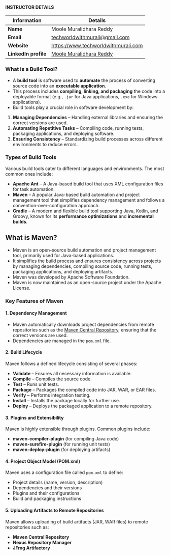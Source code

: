 #### INSTRUCTOR DETAILS

|  Information             | Details                                                                      |
|----------------------    |------------------------------------------------------------------------------|
| **Name**                 | Moole Muralidhara Reddy                                                      |
| **Email**                | techworldwithmurali@gmail.com                                                |
| **Website**              | https://www.techworldwithmurali.com               |
| **LinkedIn profile**     | [Moole Muralidhara Reddy](https://www.linkedin.com/in/moole-muralidhara-reddy) |


### What is a Build Tool?  

- A **build tool** is software used to **automate** the process of converting source code into an **executable application**.  
- This process includes **compiling, linking, and packaging** the code into a deployable format (e.g., `.jar` for Java applications, `.exe` for Windows applications).  
- Build tools play a crucial role in software development by:  
1. **Managing Dependencies** – Handling external libraries and ensuring the correct versions are used.  
2. **Automating Repetitive Tasks** – Compiling code, running tests, packaging applications, and deploying software.  
3. **Ensuring Consistency** – Standardizing build processes across different environments to reduce errors.  

### Types of Build Tools  

Various build tools cater to different languages and environments. The most common ones include:  

- **Apache Ant** – A Java-based build tool that uses XML configuration files for task automation.  
- **Maven** – A popular Java-based build automation and project management tool that simplifies dependency management and follows a convention-over-configuration approach.  
- **Gradle** – A modern and flexible build tool supporting Java, Kotlin, and Groovy, known for its **performance optimizations** and **incremental builds**.  

## What is Maven?  

- Maven is an open-source build automation and project management tool, primarily used for Java-based applications.
- It simplifies the build process and ensures consistency across projects by managing dependencies, compiling source code, running tests, packaging applications, and deploying artifacts.
- Maven was developed by Apache Software Foundation.
- Maven is now maintained as an open-source project under the Apache License.

### Key Features of Maven  

#### 1. **Dependency Management**  
- Maven automatically downloads project dependencies from remote repositories such as the [Maven Central Repository](https://repo.maven.apache.org/maven2/), ensuring that the correct versions are used.
-  Dependencies are managed in the `pom.xml` file.  

#### 2. **Build Lifecycle**  
Maven follows a defined lifecycle consisting of several phases:  
- **Validate** – Ensures all necessary information is available.  
- **Compile** – Compiles the source code.  
- **Test** – Runs unit tests.  
- **Package** – Packages the compiled code into JAR, WAR, or EAR files.  
- **Verify** – Performs integration testing.  
- **Install** – Installs the package locally for further use.  
- **Deploy** – Deploys the packaged application to a remote repository.  

#### 3. **Plugins and Extensibility**  
Maven is highly extensible through plugins. Common plugins include:  
- **maven-compiler-plugin** (for compiling Java code)  
- **maven-surefire-plugin** (for running unit tests)  
- **maven-deploy-plugin** (for deploying artifacts)  

#### 4. **Project Object Model (POM.xml)**  
Maven uses a configuration file called `pom.xml` to define:  
- Project details (name, version, description)  
- Dependencies and their versions  
- Plugins and their configurations  
- Build and packaging instructions  

#### 5. **Uploading Artifacts to Remote Repositories**  
Maven allows uploading of build artifacts (JAR, WAR files) to remote repositories such as:  
- **Maven Central Repository**  
- **Nexus Repository Manager**  
- **JFrog Artifactory**  

